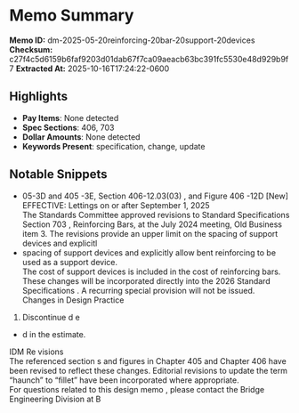 # Memo Summary

**Memo ID:** dm-2025-05-20reinforcing-20bar-20support-20devices
**Checksum:** c27f4c5d6159b6faf9203d01dab67f7ca09aeacb63bc391fc5530e48d929b9f7
**Extracted At:** 2025-10-16T17:24:22-0600

## Highlights
- **Pay Items**: None detected
- **Spec Sections**: 406, 703
- **Dollar Amounts**: None detected
- **Keywords Present**: specification, change, update

## Notable Snippets
- 05-3D and 405 -3E, Section 406-12.03(03) , 
and Figure 406 -12D [New]  
EFFECTIVE:  Lettings on or after September 1, 2025  
The Standards Committee approved revisions to Standard Specifications Section 703 , Reinforcing 
Bars, at the July 2024 meeting, Old Business item 3. The revisions provide an upper limit on the 
spacing of support devices and explicitl
- spacing of support devices and explicitly allow bent reinforcing to be used as a support device.  
The cost of support devices is included in the cost of reinforcing bars.  
These changes will be incorporated directly into the 2026 Standard Specifications . A recurring 
special provision will not be issued.    
Changes in Design Practice  
1. Discontinue d e
- d in the estimate.  
 
IDM Re visions  
The referenced section s and figures in Chapter 405  and Chapter 406  have been revised to reflect 
these changes.   Editorial revisions to update the term “haunch” to “fillet” have been incorporated 
where appropriate.    
For questions related to this design memo , please contact the Bridge Engineering Division at 
B